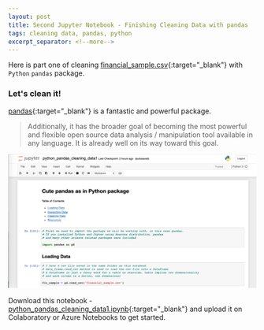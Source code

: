 ```yaml
---
layout: post
title: Second Jupyter Notebook - Finishing Cleaning Data with pandas
tags: cleaning data, pandas, python
excerpt_separator: <!--more-->
---
```

Here is part one of cleaning [financial_sample.csv](/assets/files/financial_sample.csv){:target="_blank"} with `Python` `pandas` package.
<!--more-->

### <i class="fa fa-wind"></i> Let's clean it!

[pandas](https://pandas.pydata.org/docs/getting_started/overview.html){:target="_blank"} is a fantastic and powerful package.

> Additionally, it has the broader goal of becoming the most powerful and flexible open source data analysis / manipulation tool available in any language. It is already well on its way toward this goal.

![First Jupyter Notebook](/assets/img/python_pandas_cleaning_data1.png)

Download this notebook - [python_pandas_cleaning_data1.ipynb](/assets/files/python_pandas_cleaning_data1.ipynb){:target="_blank"} and upload it on Colaboratory or Azure Notebooks to get started. 